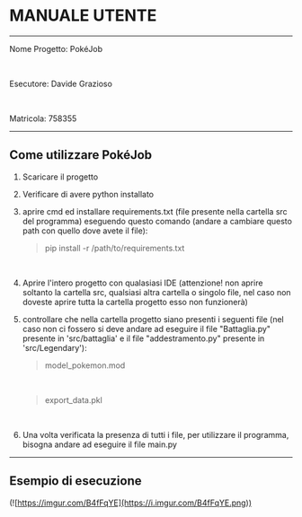 # MANUALE UTENTE
---------
Nome Progetto: PokéJob

$~$

Esecutore: Davide Grazioso 

$~$

Matricola: 758355

---------
## Come utilizzare PokéJob

1) Scaricare il progetto
$~$

2) Verificare di avere python installato 
$~$

3) aprire cmd ed installare requirements.txt (file presente nella cartella src del programma) eseguendo questo comando (andare a cambiare questo path con quello dove avete il file): 
$~$   
    > pip install -r /path/to/requirements.txt

$~$

4) Aprire l'intero progetto con qualasiasi IDE (attenzione! non aprire soltanto la cartella src, qualsiasi altra cartella o singolo file, nel caso non doveste aprire tutta la cartella progetto esso non funzionerà)
$~$

5) controllare che nella cartella progetto siano presenti i seguenti file (nel caso non ci fossero si deve andare ad eseguire il file "Battaglia.py" presente in 'src/battaglia' e il file "addestramento.py" presente in 'src/Legendary'):
$~$
    >  model_pokemon.mod
    
    $~$
   
    >  export_data.pkl 

$~$

6) Una volta verificata la presenza di tutti i file, per utilizzare il programma, bisogna andare ad eseguire il file main.py

-------------

## Esempio di esecuzione
(![https://imgur.com/B4fFqYE](https://i.imgur.com/B4fFqYE.png))